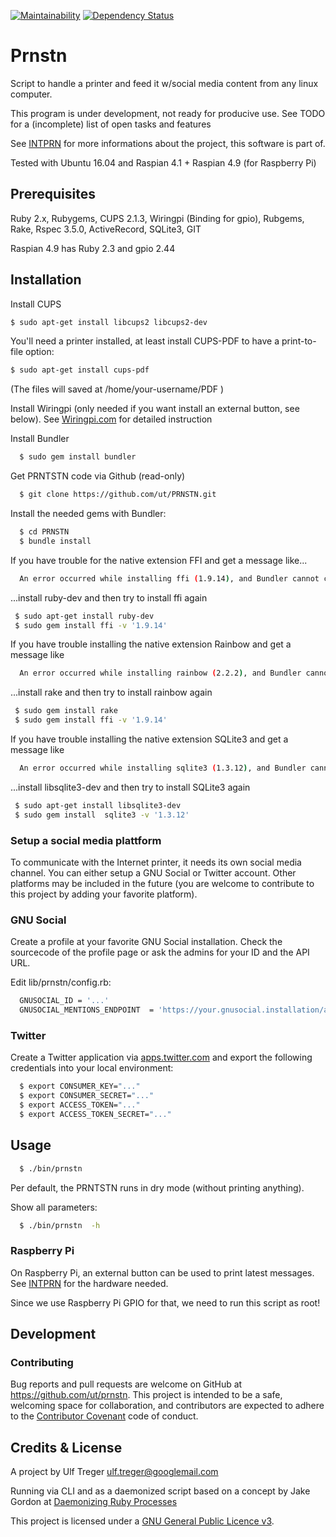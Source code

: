 [![Maintainability](https://api.codeclimate.com/v1/badges/fe912f77779b32b49d84/maintainability)](https://codeclimate.com/github/ut/PRNSTN/maintainability) [![Dependency Status](https://beta.gemnasium.com/badges/github.com/ut/PRNSTN.svg)](https://beta.gemnasium.com/projects/github.com/ut/PRNSTN)

# Prnstn

Script to handle a printer and feed it w/social media content from any linux computer.

This program is under development, not ready for producive use. See TODO for a (incomplete) list of open tasks and features

See [INTPRN](https://ut.github.io/INTPRN/) for more informations about the project, this software is part of.

Tested with Ubuntu 16.04 and Raspian 4.1 + Raspian 4.9 (for Raspberry Pi)

## Prerequisites

Ruby 2.x, Rubygems, CUPS 2.1.3, Wiringpi (Binding for gpio), Rubgems, Rake, Rspec 3.5.0, ActiveRecord, SQLite3, GIT

Raspian 4.9 has Ruby 2.3 and gpio 2.44 

## Installation

Install CUPS

```bash
$ sudo apt-get install libcups2 libcups2-dev
```

You'll need a printer installed, at least install CUPS-PDF to have a print-to-file option:

```bash
$ sudo apt-get install cups-pdf
```
(The files will saved at /home/your-username/PDF )

Install Wiringpi (only needed if you want install an external button, see below). See [Wiringpi.com](http://wiringpi.com/download-and-install/) for detailed instruction

Install Bundler
```bash
  $ sudo gem install bundler
```

Get PRNTSTN code via Github (read-only)

```bash
  $ git clone https://github.com/ut/PRNSTN.git
```

Install the needed gems with Bundler:

```bash
  $ cd PRNSTN
  $ bundle install
```

If you have trouble for the native extension FFI and get a message like...

```bash
  An error occurred while installing ffi (1.9.14), and Bundler cannot continue.
````
...install ruby-dev and then try to install ffi again

```bash
 $ sudo apt-get install ruby-dev
 $ sudo gem install ffi -v '1.9.14'
```

If you have trouble installing the native extension Rainbow and get a message like

```bash
  An error occurred while installing rainbow (2.2.2), and Bundler cannot continue.
```
...install rake and then try to install rainbow again

```bash
 $ sudo gem install rake
 $ sudo gem install ffi -v '1.9.14'
```

If you have trouble installing the native extension SQLite3 and get a message like

```bash
  An error occurred while installing sqlite3 (1.3.12), and Bundler cannot continue.
```
...install libsqlite3-dev and then try to install SQLite3 again

```bash
 $ sudo apt-get install libsqlite3-dev
 $ sudo gem install  sqlite3 -v '1.3.12'
```

### Setup a social media plattform

To communicate with the Internet printer, it needs its own social media channel. You can either setup a GNU Social or Twitter account. Other platforms may be included in the future (you are welcome to contribute to this project by adding your favorite platform).

### GNU Social

Create a profile at your favorite GNU Social installation. Check the sourcecode of the profile page or ask the admins for your ID and the API URL.

Edit lib/prnstn/config.rb:

```bash
  GNUSOCIAL_ID = '...'
  GNUSOCIAL_MENTIONS_ENDPOINT  = 'https://your.gnusocial.installation/api/statuses/mentions/'+GNUSOCIAL_ID+'.json'

```

### Twitter

Create a Twitter application via [apps.twitter.com](https://apps.twitter.com/) and export the following credentials into your local environment:

```bash
  $ export CONSUMER_KEY="..."
  $ export CONSUMER_SECRET="..."
  $ export ACCESS_TOKEN="..."
  $ export ACCESS_TOKEN_SECRET="..."
```

## Usage

```bash
  $ ./bin/prnstn
```

Per default, the PRNTSTN runs in dry mode (without printing anything).

Show all parameters:

```bash
  $ ./bin/prnstn  -h
```



### Raspberry Pi

On Raspberry Pi, an external button can be used to print latest messages. See [INTPRN](https://ut.github.io/INTPRN/) for the hardware needed.

Since we use Raspberry Pi GPIO for that, we need to run this script as root!

## Development

### Contributing

Bug reports and pull requests are welcome on GitHub at https://github.com/ut/prnstn. This project is intended to be a safe, welcoming space for collaboration, and contributors are expected to adhere to the [Contributor Covenant](http://contributor-covenant.org) code of conduct.

## Credits & License

A project by Ulf Treger <ulf.treger@googlemail.com>

Running via CLI and as a daemonized script based on a concept by Jake Gordon at [Daemonizing Ruby Processes](http://codeincomplete.com/posts/ruby-daemons/)

This project is licensed under a [GNU General Public Licence v3](LICENSE.txt).

